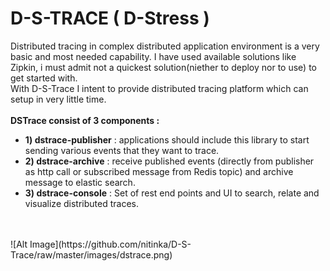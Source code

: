D-S-TRACE ( D-Stress )
=========

Distributed tracing in complex distributed application environment is a very basic and most needed capability. I have used available solutions like Zipkin, i must admit not a quickest solution(niether to deploy nor to use) to get started with.<br>
With D-S-Trace I intent to provide distributed tracing platform which can setup in very little time. <br>
<br>
<b>DSTrace consist of 3 components :</b><br>
* <b>1) dstrace-publisher</b> : applications should include this library to start sending various events that they want to trace.<br>
* <b>2) dstrace-archive</b> : receive published events (directly from publisher as http call or subscribed message from Redis topic) and archive message to elastic search.
* <b>3) dstrace-console</b> : Set of rest end points and UI to search, relate and visualize distributed traces.
<br>
<br>
![Alt Image](https://github.com/nitinka/D-S-Trace/raw/master/images/dstrace.png)
